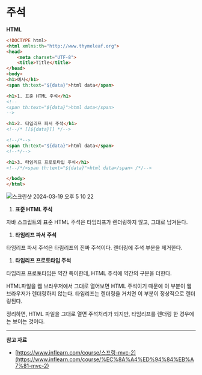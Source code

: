 # 주석

**HTML**

```html
<!DOCTYPE html>
<html xmlns:th="http://www.thymeleaf.org">
<head>
    <meta charset="UTF-8">
    <title>Title</title>
</head>
<body>
<h1>예시</h1>
<span th:text="${data}">html data</span>

<h1>1. 표준 HTML 주석</h1>
<!--
<span th:text="${data}">html data</span>
-->

<h1>2. 타임리프 파서 주석</h1>
<!--/* [[${data}]] */-->

<!--/*-->
<span th:text="${data}">html data</span>
<!--*/-->

<h1>3. 타임리프 프로토타입 주석</h1>
<!--/*/<span th:text="${data}">html data</span> /*/-->

</body>
</html>
```

![스크린샷 2024-03-19 오후 5 10 22](https://github.com/Heo-y-y/development-blog/assets/112863029/24de5086-25a1-46b6-bcf2-58319266aaff)

1. **표준 HTML 주석**

자바 스크립트의 표준 HTML 주석은 타임리프가 렌더링하지 않고, 그대로 남겨둔다.

1. **타임리프 파서 주석**

타임리프 파서 주석은 타림리프의 진짜 주석이다. 렌더링에 주석 부분을 제거한다.

1. **타임리프 프로토타입 주석**

타임리프 프로토타입은 약간 특이한데, HTML 주석에 약간의 구문을 더한다.

HTML파일을 웹 브라우저에서 그대로 열어보면 HTML 주석이기 때문에 이 부분이 웹 브라우저가 렌더링하지 않는다. 타임리프는 렌더링을 거치면 이 부분이 정상적으로 렌더링된다.

정리하면, HTML 파일을 그대로 열면 주석처리가 되지만, 타임리프를 렌더링 한 경우에는 보이는 것이다.

---

**참고 자료**

- [https://www.inflearn.com/course/스프링-mvc-2](https://www.inflearn.com/course/%EC%8A%A4%ED%94%84%EB%A7%81-mvc-2)

